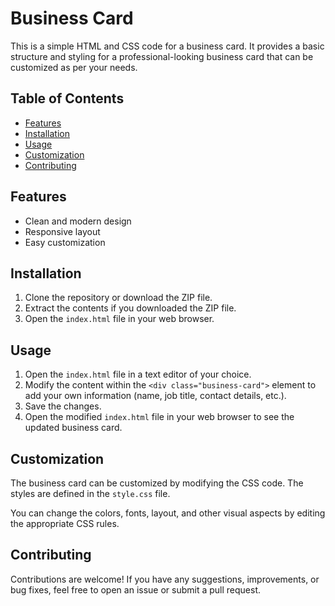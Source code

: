 # Business Card

This is a simple HTML and CSS code for a business card. It provides a basic structure and styling for a professional-looking business card that can be customized as per your needs.

## Table of Contents
- [Features](#features)
- [Installation](#installation)
- [Usage](#usage)
- [Customization](#customization)
- [Contributing](#contributing)


## Features

- Clean and modern design
- Responsive layout
- Easy customization

## Installation

1. Clone the repository or download the ZIP file.
2. Extract the contents if you downloaded the ZIP file.
3. Open the `index.html` file in your web browser.

## Usage

1. Open the `index.html` file in a text editor of your choice.
2. Modify the content within the `<div class="business-card">` element to add your own information (name, job title, contact details, etc.).
3. Save the changes.
4. Open the modified `index.html` file in your web browser to see the updated business card.

## Customization

The business card can be customized by modifying the CSS code. The styles are defined in the `style.css` file.

You can change the colors, fonts, layout, and other visual aspects by editing the appropriate CSS rules.

## Contributing

Contributions are welcome! If you have any suggestions, improvements, or bug fixes, feel free to open an issue or submit a pull request.



